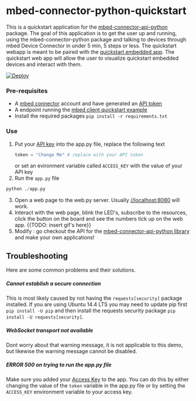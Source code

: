 # mbed-connector-python-quickstart
This is a quickstart application for the [mbed-connector-api-python](https://github.com/armmbed/mbed-connector-api-python) package. 
The goal of this application is to get the user up and running, using the mbed-connector-python package and talking to devices through mbed Device Connector in under 5 min, 5 steps or less.
The quickstart webapp is meant to be paired with the [quickstart embedded app](https://github.com/ARMmbed/mbed-client-quickstart). The quickstart web app will allow the user to visualize quickstart embedded devices and interact with them. 

[![Deploy](https://www.herokucdn.com/deploy/button.png)](https://heroku.com/deploy)

### Pre-requisites
- A [mbed connector](https://connector.mbed.com) account and have generated an [API token](https://connector.mbed.com/#accesskeys)
- A endpoint running the [mbed client quickstart example](https://github.com/ARMmbed/mbed-client-quickstart)
- Install the required packages `pip install -r requirements.txt`

### Use
1. Put your [API key](https://connector.mbed.com/#accesskeys) into the app.py file, replace the following text
    ```python
    token = "Change Me" # replace with your API token
    ```
    or set an evironment variable called `ACCESS_KEY` with the value of your API key
2. Run the `app.py` file
```python
python ./app.py
```
3. Open a web page to the web.py server. Usually [//localhost:8080](//localhost:8080) will work. 
4. Interact with the web page, blink the LED's, subscribe to the resources, click the button on the board and see the numbers tick up on the web app.
    {{TODO: insert gif's here}}
5. Modify : go checkout the API for the [mbed-connector-api-python library](https://docs.mbed.com/docs/mbed-connector-api-python/en/latest/) and make your own applications!


## Troubleshooting
Here are some common problems and their solutions.

##### Cannot establish a secure connection
This is most likely caused by not having the `requests[security]` package installed. If you are using Ubuntu 14.4 LTS you may need to update pip first `pip install -U pip` and then install the requests security package `pip install -U requests[security]`. 

##### WebSocket transport not available
Dont worry about that warning message, it is not applicable to this demo, but likewise the warning message cannot be disabled. 

##### ERROR 500 on trying to run the app.py file
Make sure you added your [Access Key](https://connector.mbed.com/#accesskeys) to the app. You can do this by either changing the value of the `token` variable in the app.py file or by setting the `ACCESS_KEY` environment variable to your access key. 

